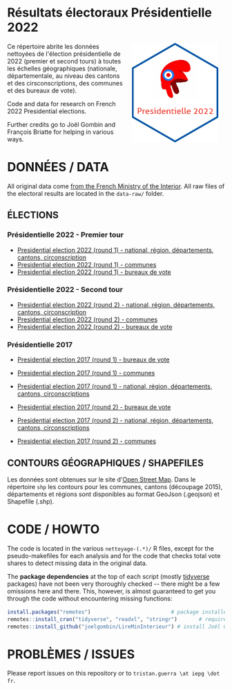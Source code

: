 # Résultats électoraux Présidentielle 2022

<img src="https://github.com/tguerra/presidentielle2022/blob/main/hex.png" alt="The frenchpol hexlogo" align="right" width="200" style="padding: 0 15px; float: right;"/>

Ce répertoire abrite les données nettoyées de l'élection présidentielle de 2022 (premier et second tours) à toutes les échelles géographiques (nationale, départementale, au niveau des cantons et des cirsconscriptions, des communes et des bureaux de vote).

Code and data for research on French 2022 Presidential elections.

Further credits go to Joël Gombin and François Briatte for helping in various ways.

# DONNÉES / DATA

All original data come [from the French Ministry of the Interior](https://www.data.gouv.fr/en/posts/les-donnees-des-elections/). 
All raw files of the electoral results are located in the `data-raw/` folder.

## ÉLECTIONS

### Présidentielle 2022 - Premier tour
- [Presidential election 2022 (round 1) - national, région, départements, cantons, circonscription](https://www.data.gouv.fr/fr/datasets/election-presidentielle-des-10-et-24-avril-2022-resultats-du-1er-tour/)
- [Presidential election 2022 (round 1) - communes](https://www.data.gouv.fr/fr/datasets/election-presidentielle-des-10-et-24-avril-2022-resultats-du-1er-tour/)
- [Presidential election 2022 (round 1) - bureaux de vote](https://www.data.gouv.fr)

### Présidentielle 2022 - Second tour
- [Presidential election 2022 (round 2) - national, région, départements, cantons, circonscription](https://www.data.gouv.fr)
- [Presidential election 2022 (round 2) - communes](https://www.data.gouv.fr)
- [Presidential election 2022 (round 2) - bureaux de vote](https://www.data.gouv.fr)

### Présidentielle 2017 
- [Presidential election 2017 (round 1) - bureaux de vote](https://www.data.gouv.fr/fr/datasets/election-presidentielle-des-23-avril-et-7-mai-2017-resultats-definitifs-du-1er-tour-par-bureaux-de-vote/)
- [Presidential election 2017 (round 1) - communes](https://www.data.gouv.fr/fr/datasets/election-presidentielle-des-23-avril-et-7-mai-2017-resultats-du-1er-tour-1/)
- [Presidential election 2017 (round 1) - national, région, départements, cantons, circonscriptions ](https://www.data.gouv.fr/fr/datasets/election-presidentielle-des-23-avril-et-7-mai-2017-resultats-du-1er-tour/)

- [Presidential election 2017 (round 2) - bureaux de vote](https://www.data.gouv.fr/fr/datasets/election-presidentielle-des-23-avril-et-7-mai-2017-resultats-definitifs-du-2nd-tour-par-bureaux-de-vote/)
- [Presidential election 2017 (round 2) - national, région, départements, cantons, circonscriptions](https://www.data.gouv.fr/fr/datasets/election-presidentielle-des-23-avril-et-7-mai-2017-resultats-du-1er-tour-1/)
- [Presidential election 2017 (round 2) - communes](https://www.data.gouv.fr/fr/datasets/election-presidentielle-des-23-avril-et-7-mai-2017-resultats-du-2eme-tour-2/)

## CONTOURS GÉOGRAPHIQUES / SHAPEFILES

Les données sont obtenues sur le site d'[Open Street Map](https://www.openstreetmap.fr/donnees/).
Dans le répertoire ```shp``` les contours pour les communes, cantons (découpage 2015), départements et régions sont disponibles au format GeoJson (.geojson) et Shapefile (.shp).


# CODE / HOWTO

The code is located in the various `nettoyage-(.*)/` R files, except for the pseudo-makefiles for each analysis and for the code that checks total vote shares to detect missing data in the original data.

The __package dependencies__ at the top of each script (mostly [tidyverse](https://www.tidyverse.org/) packages) have not been very thoroughly checked -- there might be a few omissions here and there. This, however, is almost guaranteed to get you through the code without encountering missing functions:

```r
install.packages("remotes")                          # package installer
remotes::install_cran("tidyverse", "readxl", "stringr")       # required packages available on Cran
remotes::install_github("joelgombin/LireMinInterieur") # install Joël Gombin package to parse Interior Ministry files
```

# PROBLÈMES / ISSUES

Please report issues on this repository or to `tristan.guerra \at iepg \dot fr`.
